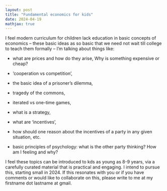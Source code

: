 ```yaml
---
layout: post
title: "Fundamental economics for kids"
date: 2024-04-19
mathjax: true
---
```


I feel modern curriculum for children lack education in basic concepts of economics – these basic ideas as so basic that we need not wait till college to teach them formally – I’m talking about things like: 

- what are prices and how do they arise, Why is something expensive or cheap?

- ‘cooperation vs competition’, 

- the basic idea of a prisoner’s dilemma, 

- tragedy of the commons, 

- iterated vs one-time games, 

- what is a strategy, 

- what are ‘incentives’, 

- how should one reason about the incentives of a party in any given situation, etc. 

- basic principles of psychology: what is the other party thinking? How am I feeling and why?

I feel these topics can be introduced to kds as young as 8-9 years, via a carefully curated material that is practical and engaging. I intend to pursue this, starting small in 2024. If this resonates with you or if you have comments or would like to collaborate on this, please write to me at my firstname dot lastname at gmail.

